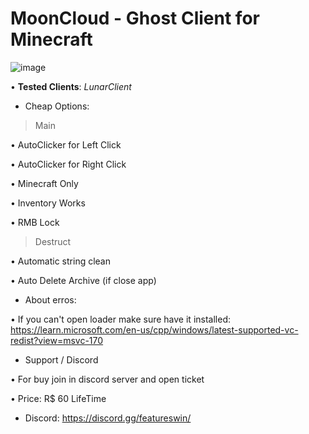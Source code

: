 # MoonCloud - Ghost Client for Minecraft

![image](https://user-images.githubusercontent.com/89749931/195244330-93f6f744-b383-4a11-bee8-67e106449053.png)

• **Tested Clients**: *LunarClient*

- Cheap Options:

> Main

 • AutoClicker for Left Click

 • AutoClicker for Right Click

 • Minecraft Only

 • Inventory Works

 • RMB Lock

> Destruct

 • Automatic string clean

 • Auto Delete Archive (if close app)

- About erros:

 • If you can't open loader make sure have it installed: https://learn.microsoft.com/en-us/cpp/windows/latest-supported-vc-redist?view=msvc-170
 
- Support / Discord

 • For buy join in discord server and open ticket
 
 • Price: R$ 60 LifeTime
 
- Discord: https://discord.gg/featureswin/
